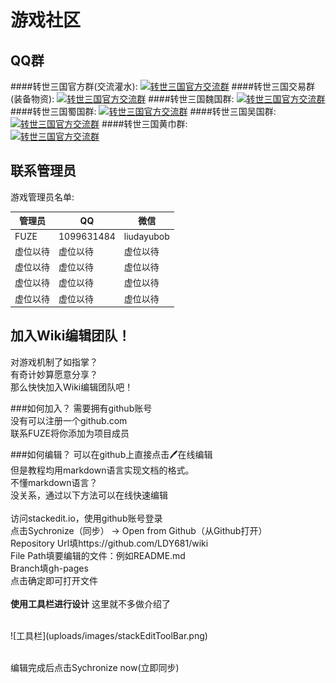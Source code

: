 # 游戏社区

## QQ群
####转世三国官方群(交流灌水):
<span class="w3-padding"><a target="_blank" href="//shang.qq.com/wpa/qunwpa?idkey=3c4de04285c30fbbde0219589d984e461621f84cb937880221456d12aae39ebf"><img border="0" src="//pub.idqqimg.com/wpa/images/group.png" alt="转世三国官方交流群" title="转世三国官方交流群"></a></span>
####转世三国交易群(装备物资): 
<span class="w3-padding"><a target="_blank" href="//shang.qq.com/wpa/qunwpa?idkey=3c4de04285c30fbbde0219589d984e461621f84cb937880221456d12aae39ebf"><img border="0" src="//pub.idqqimg.com/wpa/images/group.png" alt="转世三国官方交流群" title="转世三国官方交流群"></a></span>
####转世三国魏国群:
<span class="w3-padding"><a target="_blank" href="//shang.qq.com/wpa/qunwpa?idkey=3c4de04285c30fbbde0219589d984e461621f84cb937880221456d12aae39ebf"><img border="0" src="//pub.idqqimg.com/wpa/images/group.png" alt="转世三国官方交流群" title="转世三国官方交流群"></a></span>
####转世三国蜀国群:
<span class="w3-padding"><a target="_blank" href="//shang.qq.com/wpa/qunwpa?idkey=3c4de04285c30fbbde0219589d984e461621f84cb937880221456d12aae39ebf"><img border="0" src="//pub.idqqimg.com/wpa/images/group.png" alt="转世三国官方交流群" title="转世三国官方交流群"></a></span>
####转世三国吴国群:   
<span class="w3-padding"><a target="_blank" href="//shang.qq.com/wpa/qunwpa?idkey=3c4de04285c30fbbde0219589d984e461621f84cb937880221456d12aae39ebf"><img border="0" src="//pub.idqqimg.com/wpa/images/group.png" alt="转世三国官方交流群" title="转世三国官方交流群"></a></span>
####转世三国黄巾群:   
<span class="w3-padding"><a target="_blank" href="//shang.qq.com/wpa/qunwpa?idkey=3c4de04285c30fbbde0219589d984e461621f84cb937880221456d12aae39ebf"><img border="0" src="//pub.idqqimg.com/wpa/images/group.png" alt="转世三国官方交流群" title="转世三国官方交流群"></a></span>


## 联系管理员
游戏管理员名单:

| 管理员|QQ|微信|
| -------------|-----|-----|
|FUZE|1099631484|liudayubob|
|虚位以待|虚位以待|虚位以待|
|虚位以待|虚位以待|虚位以待|
|虚位以待|虚位以待|虚位以待|
|虚位以待|虚位以待|虚位以待|

## 加入Wiki编辑团队！
对游戏机制了如指掌？<br>
有奇计妙算愿意分享？<br>
那么快快加入Wiki编辑团队吧！<br>

###如何加入？
需要拥有github账号<br>
没有可以注册一个github.com<br>
联系FUZE将你添加为项目成员<br>

###如何编辑？
可以在github上直接点击🖊在线编辑<br>
但是教程均用markdown语言实现文档的格式。<br>
不懂markdown语言？<br>
没关系，通过以下方法可以在线快速编辑<br>
<br>
访问stackedit.io，使用github账号登录<br>
点击Sychronize（同步） -> Open from Github（从Github打开）<br>
Repository Url填https://github.com/LDY681/wiki<br>
File Path填要编辑的文件：例如README.md<br>
Branch填gh-pages<br>
点击确定即可打开文件<br>
<br>
**使用工具栏进行设计** 这里就不多做介绍了<br>

<br>
![工具栏](uploads/images/stackEditToolBar.png)<br>
<br>

编辑完成后点击Sychronize now(立即同步)<br>





<!--stackedit_data:
eyJoaXN0b3J5IjpbMTE5Nzg2MzcyMl19
-->